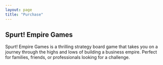 ```yaml
---
layout: page
title: "Purchase"
---
```


## Spurt! Empire Games
Spurt! Empire Games is a thrilling strategy board game that takes you on a journey through the highs and lows of building a business empire.
Perfect for families, friends, or professionals looking for a challenge.
